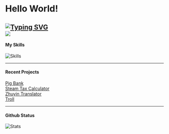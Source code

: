 # Hello World!

[![Typing SVG](https://readme-typing-svg.demolab.com?font=Fira+Code&pause=1000&random=false&width=435&lines=iPig+here)](https://git.io/typing-svg)   
![](https://komarev.com/ghpvc/?username=ipigtw)
---

#### My Skills

![Skills](https://skillicons.dev/icons?i=py,go,java,cpp,kotlin,react)
 
---

#### Recent Projects

[Pig Bank](https://github.com/ipigtw/pigbank)   
[Steam Tax Calculator](https://github.com/ipigtw/steam-tax-calculator)   
[Zhuyin Translator](https://github.com/iPigTW/zhuyintranslator)   
[Troll](https://github.com/iPigTW/troll)

---

#### Github Status

![Stats](https://github-readme-stats.vercel.app/api?username=ipigtw&show_icons=true&theme=dark)
